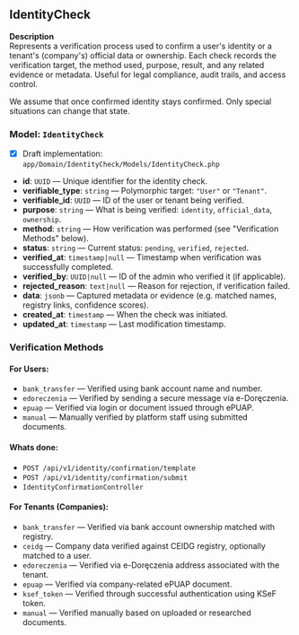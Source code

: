 ## IdentityCheck

**Description**  
Represents a verification process used to confirm a user's identity or a tenant's (company's) official data or ownership. Each check records the verification target, the method used, purpose, result, and any related evidence or metadata. Useful for legal compliance, audit trails, and access control.

We assume that once confirmed identity stays confirmed. Only special situations can change that state.

### Model: `IdentityCheck`

- [x] Draft implementation: `app/Domain/IdentityCheck/Models/IdentityCheck.php`

- **id**: `UUID` — Unique identifier for the identity check.
- **verifiable_type**: `string` — Polymorphic target: `"User"` or `"Tenant"`.
- **verifiable_id**: `UUID` — ID of the user or tenant being verified.
- **purpose**: `string` — What is being verified: `identity`, `official_data`, `ownership`.
- **method**: `string` — How verification was performed (see "Verification Methods" below).
- **status**: `string` — Current status: `pending`, `verified`, `rejected`.
- **verified_at**: `timestamp|null` — Timestamp when verification was successfully completed.
- **verified_by**: `UUID|null` — ID of the admin who verified it (if applicable).
- **rejected_reason**: `text|null` — Reason for rejection, if verification failed.
- **data**: `jsonb` — Captured metadata or evidence (e.g. matched names, registry links, confidence scores).
- **created_at**: `timestamp` — When the check was initiated.
- **updated_at**: `timestamp` — Last modification timestamp.

### Verification Methods

#### For Users:
- `bank_transfer` — Verified using bank account name and number.
- `edoreczenia` — Verified by sending a secure message via e-Doręczenia.
- `epuap` — Verified via login or document issued through ePUAP.
- `manual` — Manually verified by platform staff using submitted documents.

#### Whats done:
- `POST /api/v1/identity/confirmation/template`
- `POST /api/v1/identity/confirmation/submit`
- `IdentityConfirmationController`

#### For Tenants (Companies):
- `bank_transfer` — Verified via bank account ownership matched with registry.
- `ceidg` — Company data verified against CEIDG registry, optionally matched to a user.
- `edoreczenia` — Verified via e-Doręczenia address associated with the tenant.
- `epuap` — Verified via company-related ePUAP document.
- `ksef_token` — Verified through successful authentication using KSeF token.
- `manual` — Verified manually based on uploaded or researched documents.

